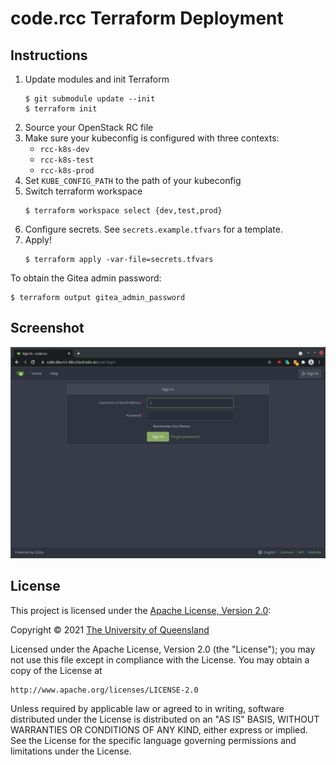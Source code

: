# code.rcc Terraform Deployment

## Instructions

1. Update modules and init Terraform
   ```
   $ git submodule update --init
   $ terraform init
   ```
2. Source your OpenStack RC file
3. Make sure your kubeconfig is configured with three contexts:
   * `rcc-k8s-dev`
   * `rcc-k8s-test`
   * `rcc-k8s-prod`
4. Set `KUBE_CONFIG_PATH` to the path of your kubeconfig
5. Switch terraform workspace
   ```
   $ terraform workspace select {dev,test,prod}
   ```
6. Configure secrets. See `secrets.example.tfvars` for a template.
7. Apply!
   ```
   $ terraform apply -var-file=secrets.tfvars
   ```

To obtain the Gitea admin password:
```
$ terraform output gitea_admin_password
```

## Screenshot

![code.rcc](screenshot.png)

## License
This project is licensed under the [Apache License, Version 2.0](https://opensource.org/licenses/Apache-2.0):

Copyright &copy; 2021 [The University of Queensland](http://uq.edu.au/)

Licensed under the Apache License, Version 2.0 (the "License");
you may not use this file except in compliance with the License.
You may obtain a copy of the License at

    http://www.apache.org/licenses/LICENSE-2.0

Unless required by applicable law or agreed to in writing, software
distributed under the License is distributed on an "AS IS" BASIS,
WITHOUT WARRANTIES OR CONDITIONS OF ANY KIND, either express or implied.
See the License for the specific language governing permissions and
limitations under the License.
